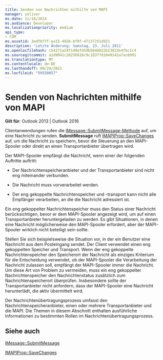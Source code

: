 ```yaml
---
title: Senden von Nachrichten mithilfe von MAPI
manager: soliver
ms.date: 11/16/2014
ms.audience: Developer
ms.localizationpriority: medium
api_type:
- COM
ms.assetid: 3edfbfff-ea15-4926-bf0f-47137251d921
description: 'Letzte Änderung: Samstag, 23. Juli 2011'
ms.openlocfilehash: c54271a24f149ef459b5646022b23823e4fbc1c4
ms.sourcegitcommit: a1d9041c20256616c9c183f7d1049142a7ac6991
ms.translationtype: MT
ms.contentlocale: de-DE
ms.lasthandoff: 09/24/2021
ms.locfileid: "59550057"
---
```

# <a name="sending-messages-by-using-mapi"></a>Senden von Nachrichten mithilfe von MAPI

  
  
**Gilt für**: Outlook 2013 | Outlook 2016 
  
Clientanwendungen rufen die [IMessage::SubmitMessage-Methode](imessage-submitmessage.md) auf, um eine Nachricht zu senden. **SubmitMessage** ruft [IMAPIProp::SaveChanges](imapiprop-savechanges.md) auf, um die Nachricht zu speichern, bevor die Steuerung an den MAPI-Spooler oder direkt an einen Transportanbieter übertragen wird. 
  
Der MAPI-Spooler empfängt die Nachricht, wenn einer der folgenden Auftritte auftritt:
  
- Der Nachrichtenspeicheranbieter und der Transportanbieter sind nicht eng miteinander verbunden.
    
- Die Nachricht muss vorverarbeitet werden.
    
- Der eng gekoppelte Nachrichtenspeicher und -transport kann nicht alle Empfänger verarbeiten, an die die Nachricht adressiert ist.
    
Ein eng gekoppelter Nachrichtenspeicher muss den Status einer Nachricht berücksichtigen, bevor er dem MAPI-Spooler angezeigt wird, um auf einen Transportanbieter heruntergeladen zu werden. Es gibt Situationen, in denen eine Nachricht möglicherweise den MAPI-Spooler erfordert, aber der MAPI-Spooler wirklich nicht beteiligt sein sollte.
  
Stellen Sie sich beispielsweise die Situation vor, in der ein Benutzer eine Nachricht aus dem Posteingang sendet. Der Client verwendet einen eng gekoppelten Speicher und Transport. Wenn der eng gekoppelte Nachrichtenspeicher den Speicherort der Nachricht als einziges Kriterium für die Entscheidung verwendet, ob der MAPI-Spooler die Verarbeitung der Nachricht zulassen soll, empfängt der MAPI-Spooler immer die Nachricht. Um diese Art von Problem zu vermeiden, muss ein eng gekoppelter Nachrichtenspeicher den Nachrichtenstatus zusätzlich zum Nachrichtenspeicherort überprüfen. Insbesondere sollte der Transportanbieter nicht anfordern, dass der MAPI-Spooler eine Nachricht herunterlädt, die aktiv übermittelt wird.
  
Der Nachrichtenübertragungsprozess umfasst den Nachrichtenspeicheranbieter, einen oder mehrere Transportanbieter und die MAPI. Die Themen in diesem Abschnitt enthalten ausführliche Informationen zu bestimmten Rollen im Nachrichtenübertragungsprozess.
  
## <a name="see-also"></a>Siehe auch



[IMessage::SubmitMessage](imessage-submitmessage.md)
  
[IMAPIProp::SaveChanges](imapiprop-savechanges.md)

